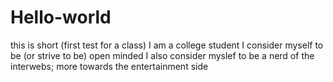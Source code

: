 # Hello-world
this is short (first test for a class)
I am a college student
I consider myself to be (or strive to be) open minded
I also consider myslef to be a nerd of the interwebs; more towards the entertainment side 
